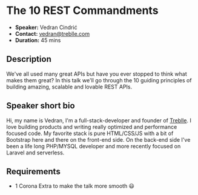 # The 10 REST Commandments

- **Speaker:** Vedran Cindrić
- **Contact:** [vedran@treblle.com](mailto:vedran@treblle.com)
- **Duration:** 45 mins

## Description

We've all used many great APIs but have you ever stopped to think what makes them great? In this talk we'll go through the 10 guiding principles of building amazing, scalable and lovable REST APIs.

## Speaker short bio

Hi, my name is Vedran, I'm a full-stack-developer and founder of [Treblle](https://treblle.com/). I love building products and writing really optimized and performance focused code. My favorite stack is pure HTML/CSS/JS with a bit of Bootstrap here and there on the front-end side. On the back-end side I've been a life long PHP/MYSQL developer and more recently focused on Laravel and serverless. 

## Requirements

- 1 Corona Extra to make the talk more smooth 😃
